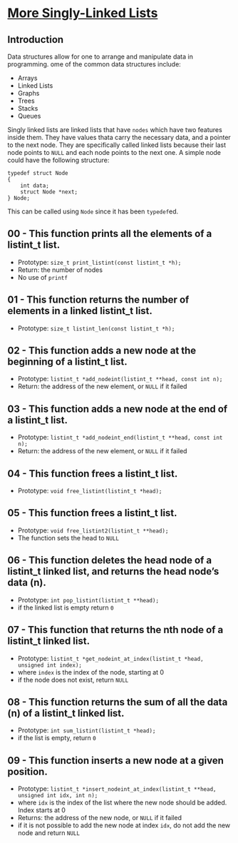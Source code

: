 # <ins> More Singly-Linked Lists</ins>

## Introduction

Data structures allow for one to arrange and manipulate data in programming. ome of the common data structures include:
- Arrays
- Linked Lists
- Graphs
- Trees
- Stacks
- Queues

Singly linked lists are linked lists that have `nodes` which have two features inside them. They have values thata carry the necessary data, and a pointer to the next node. They are specifically called linked lists because their last node points to `NULL` and each node points to the next one. A simple node could have the following structure:
```
typedef struct Node
{
	int data;
	struct Node *next;
} Node;
```
This can be called using ``` Node ``` since it has been `typedef`ed.

## 00 - This function prints all the elements of a listint_t list.
- Prototype: `size_t print_listint(const listint_t *h);`
- Return: the number of nodes
- No use of `printf`

## 01 - This function returns the number of elements in a linked listint_t list.
- Prototype: `size_t listint_len(const listint_t *h);`

## 02 - This function adds a new node at the beginning of a listint_t list.
- Prototype: `listint_t *add_nodeint(listint_t **head, const int n);`
- Return: the address of the new element, or `NULL` if it failed

## 03 - This function adds a new node at the end of a listint_t list.
- Prototype: `listint_t *add_nodeint_end(listint_t **head, const int n);`
- Return: the address of the new element, or `NULL` if it failed

## 04 - This  function frees a listint_t list.
- Prototype: `void free_listint(listint_t *head);`

## 05 - This function frees a listint_t list.
- Prototype: `void free_listint2(listint_t **head);`
- The function sets the head to `NULL`

## 06 - This function deletes the head node of a listint_t linked list, and returns the head node’s data (n).
- Prototype: `int pop_listint(listint_t **head);`
- if the linked list is empty return `0`

## 07 - This function that returns the nth node of a listint_t linked list.
- Prototype: `listint_t *get_nodeint_at_index(listint_t *head, unsigned int index);`
- where `index` is the index of the node, starting at 0
- if the node does not exist, return `NULL`

## 08 - This function returns the sum of all the data (n) of a listint_t linked list.
- Prototype: `int sum_listint(listint_t *head);`
- if the list is empty, return `0`

## 09 - This function inserts a new node at a given position.
- Prototype: `listint_t *insert_nodeint_at_index(listint_t **head, unsigned int idx, int n);`
- where `idx` is the index of the list where the new node should be added. Index starts at 0
- Returns: the address of the new node, or `NULL` if it failed
- if it is not possible to add the new node at index `idx`, do not add the new node and return `NULL`
